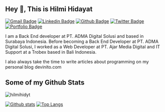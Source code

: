 ## Hey 👋, This is Hilmi Hidayat
[![Gmail Badge](https://img.shields.io/badge/-hilmihidayat175@gmail.com-c14438?style=flat&logo=Gmail&logoColor=white&link=mailto:hilmihidayat175@gmail.com)](mailto:hilmihidayat175@gmail.com) 
[![Linkedin Badge](https://img.shields.io/badge/-hilmihidayat-0072b1?style=flat&logo=Linkedin&logoColor=white&link=https://www.linkedin.com/in/hilmihidayat/)](https://www.linkedin.com/in/hilmihidayat/) [![Github Badge](https://img.shields.io/badge/-hilmihidyt-grey?style=flat&logo=github&logoColor=white&link=https://github.com/hilmihidyt/)](https://www.github.com/hilmihidyt/) [![Twitter Badge](https://img.shields.io/badge/-hilmihidyt-00acee?style=flat&logo=twitter&logoColor=white&link=https://twitter.com/hilmihidyt/)](https://www.twitter.com/hilmihidyt/) [![Portfolio Badge](https://img.shields.io/badge/portfolio-web-blue?style=flat&link=https://devinito.com/)](https://devinito.com/) <p align='left'>I am a Back End developer at PT. ADMA Digital Solusi and based in Surabaya Indonesia. Before becoming a Back End Developer at PT. ADMA Digital Solusi, I worked as a Web Developer at PT. Ajar Media Digital and IT Support at a Trobex based in Bali Indonesia.

I also always take the time to write articles about programming on my personal blog devinito.com</p>
## Some of my Github Stats
<p align=left> <img src=https://komarev.com/ghpvc/?username=hilmihidyt alt=hilmihidyt /> </p>

[![Github stats](https://github-readme-stats.vercel.app/api?username=hilmihidyt&show_icons=true&include_all_commits=true)](https://github.com/hilmihidyt/github-readme-stats)
[![Top Langs](https://github-readme-stats.vercel.app/api/top-langs/?username=hilmihidyt&layout=compact)](https://github.com/hilmihidyt/github-readme-stats)
